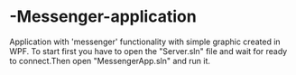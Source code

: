 # -Messenger-application
Application with 'messenger' functionality with simple graphic created in WPF.  To start first you have to open the "Server.sln" file and wait for ready to connect.Then open "MessengerApp.sln" and run it.
